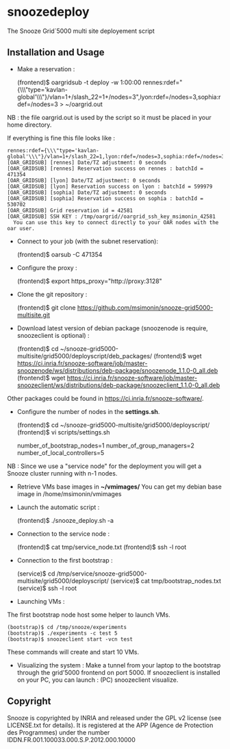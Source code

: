 # snoozedeploy

The Snooze Grid`5000 multi site deployement script

## Installation and Usage

* Make a reservation : 

    (frontend)$ oargridsub -t deploy -w 1:00:00 rennes:rdef="{\\\\\\\"type='kavlan-global'\\\\\\\"}/vlan=1+/slash_22=1+/nodes=3",lyon:rdef=/nodes=3,sophia:rdef=/nodes=3 > ~/oargrid.out

NB : the file oargrid.out is used by the script so it must be placed in your home directory.


If everything is fine this file looks like : 

    rennes:rdef={\\\"type='kavlan-global'\\\"}/vlan=1+/slash_22=1,lyon:rdef=/nodes=3,sophia:rdef=/nodes=3
    [OAR_GRIDSUB] [rennes] Date/TZ adjustment: 0 seconds
    [OAR_GRIDSUB] [rennes] Reservation success on rennes : batchId = 471354
    [OAR_GRIDSUB] [lyon] Date/TZ adjustment: 0 seconds
    [OAR_GRIDSUB] [lyon] Reservation success on lyon : batchId = 599979
    [OAR_GRIDSUB] [sophia] Date/TZ adjustment: 0 seconds
    [OAR_GRIDSUB] [sophia] Reservation success on sophia : batchId = 530702
    [OAR_GRIDSUB] Grid reservation id = 42581
    [OAR_GRIDSUB] SSH KEY : /tmp/oargrid//oargrid_ssh_key_msimonin_42581
      You can use this key to connect directly to your OAR nodes with the oar user.
   
* Connect to your job (with the subnet reservation): 

    (frontend)$ oarsub -C 471354

* Configure the proxy : 

    (frontend)$ export https_proxy="http://proxy:3128"

* Clone the git repository :

    (frontend)$ git clone https://github.com/msimonin/snooze-grid5000-multisite.git 

* Download latest version of debian package (snoozenode is require, snoozeclient is optional) : 

    (frontend)$ cd ~/snooze-grid5000-multisite/grid5000/deployscript/deb_packages/
    (frontend)$ wget https://ci.inria.fr/snooze-software/job/master-snoozenode/ws/distributions/deb-package/snoozenode_1.1.0-0_all.deb  
    (frontend)$ wget https://ci.inria.fr/snooze-software/job/master-snoozeclient/ws/distributions/deb-package/snoozeclient_1.1.0-0_all.deb  

Other packages could be found in https://ci.inria.fr/snooze-software/.

* Configure the number of nodes in the **settings.sh**.

    (frontend)$ cd ~/snooze-grid5000-multisite/grid5000/deployscript/
    (frontend)$ vi scripts/settings.sh

    number_of_bootstrap_nodes=1
    number_of_group_managers=2
    number_of_local_controllers=5

NB : Since we use a "service node" for the deployment you will get a Snooze cluster running with n-1 nodes.

* Retrieve VMs base images in **~/vmimages/**
You can get my debian base image in /home/msimonin/vmimages 

* Launch the automatic script :

    (frontend)$ ./snooze_deploy.sh -a

* Connection to the service node : 

    (frontend)$ cat tmp/service_node.txt
    (frontend)$ ssh -l root <service node>

* Connection to the first bootstrap : 
 
    (service)$ cd /tmp/service/snooze-grid5000-multisite/grid5000/deployscript/
    (service)$ cat tmp/bootstrap_nodes.txt
    (service)$ ssh -l root <first bootstrap>

* Launching VMs : 

The first bootstrap node host some helper to launch VMs.

    (bootstrap)$ cd /tmp/snooze/experiments
    (bootstrap)$ ./experiments -c test 5
    (bootstrap)$ snoozeclient start -vcn test

These commands will create and start 10 VMs.

* Visualizing the system : 
Make a tunnel from your laptop to the bootstrap through the grid'5000 frontend on port 5000. If snoozeclient is installed on your PC, you can launch :
    (PC) snoozeclient visualize.

## Copyright

Snooze is copyrighted by INRIA and released under the GPL v2 license (see LICENSE.txt for details). It is registered at the APP (Agence de Protection des Programmes)
under the number IDDN.FR.001.100033.000.S.P.2012.000.10000


